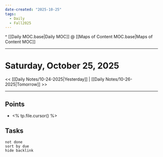 ```yaml
---
date-created: "2025-10-25"
tags:
  - Daily
  - Fall2025
---
```

^ [[Daily MOC.base|Daily MOC]]
@ [[Maps of Content MOC.base|Maps of Content MOC]]

---
# Saturday, October 25, 2025
<< [[Daily Notes/10-24-2025|Yesterday]] | [[Daily Notes/10-26-2025|Tomorrow]] >>

---
## Points
- <% tp.file.cursor() %>

## Tasks
```tasks
not done
sort by due
hide backlink
```
